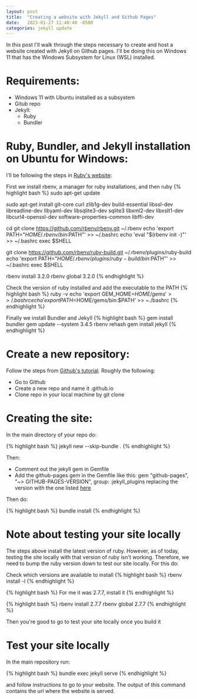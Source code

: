 ```yaml
---
layout: post
title:  "Creating a website with Jekyll and Github Pages"
date:   2023-01-27 11:40:40 -0500
categories: jekyll update
---
```

In this post I'll walk through the steps necessary to create and host a website created with Jekyll on Github pages. I'll be doing this on Windows 11 that has the Windows Subsystem for Linux (WSL) installed.

# Requirements:
- Windows 11 with Ubuntu installed as a subsystem
- Gitub repo
- Jekyll:
	- Ruby
	- Bundler

# Ruby, Bundler, and Jekyll installation on Ubuntu for Windows:
I'll be following the steps in [Ruby's website][ruby-setup]: 

First we install rbenv, a manager for ruby installations, and then ruby
{% highlight bash %}
sudo apt-get update

sudo apt-get install git-core curl zlib1g-dev build-essential libssl-dev libreadline-dev libyaml-dev libsqlite3-dev sqlite3 libxml2-dev libxslt1-dev libcurl4-openssl-dev software-properties-common libffi-dev

cd
git clone https://github.com/rbenv/rbenv.git ~/.rbenv
echo 'export PATH="$HOME/.rbenv/bin:$PATH"' >> ~/.bashrc
echo 'eval "$(rbenv init -)"' >> ~/.bashrc
exec $SHELL

git clone https://github.com/rbenv/ruby-build.git ~/.rbenv/plugins/ruby-build
echo 'export PATH="$HOME/.rbenv/plugins/ruby-build/bin:$PATH"' >> ~/.bashrc
exec $SHELL

rbenv install 3.2.0
rbenv global 3.2.0
{% endhighlight %}

Check the version of ruby installed and add the executable to the PATH
{% highlight bash %}
ruby -v
echo 'export GEM_HOME=$HOME/gems' >> ~/.bashrc
echo 'export PATH=$HOME/gems/bin:$PATH' >> ~./bashrc
{% endhighlight %}

Finally we install Bundler and Jekyll
{% highlight bash %}
gem install bundler
gem update --system 3.4.5
rbenv rehash
gem install jekyll
{% endhighlight %}


# Create a new repository:
Follow the steps from [Github's tutorial][ghpages-setup]. Roughly the following: 

- Go to Github
- Create a new repo and name it <user>.github.io
- Clone repo in your local machine by git clone <repo-url>

# Creating the site:

In the main directory of your repo do:

{% highlight bash %}
jekyll new --skip-bundle .
{% endhighlight %}

Then:
- Comment out the jekyll gem in Gemfile
- Add the github-pages gem in the Gemfile like this:
gem "github-pages", "~> GITHUB-PAGES-VERSION", group: :jekyll_plugins
replacing the version with the one listed [here][ghpages-version] 

Then do:

{% highlight bash %}
bundle install
{% endhighlight %}

# Note about testing your site locally
The steps above install the latest version of ruby. However, as of today, testing the site locally with that version of ruby isn't working. Therefore, we need to bump the ruby version down to test our site locally. For this do:

Check which versions are available to install
{% highlight bash %}
rbenv install -l
{% endhighlight %}

{% highlight bash %}
For me it was 2.7.7, install it
{% endhighlight %}

{% highlight bash %}
rbenv install 2.7.7
rbenv global 2.7.7
{% endhighlight %}


Then you're good to go to test your site locally once you build it

# Test your site locally

In the main repository run:

{% highlight bash %}
bundle exec jekyll serve
{% endhighlight %}

and follow instructions to go to your website. The output of this command contains the url where the website is served.

[ruby-setup]: https://gorails.com/setup/windows/11
[ghpages-setup]: https://docs.github.com/en/pages/setting-up-a-github-pages-site-with-jekyll/creating-a-github-pages-site-with-jekyll?platform=linux
[ghpages-version]: https://pages.github.com/versions
